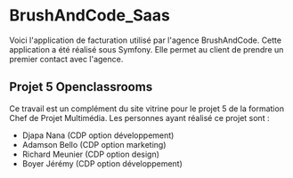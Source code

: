 # BrushAndCode_Saas

Voici l'application de facturation utilisé par l'agence BrushAndCode.
Cette application a été réalisé sous Symfony. 
Elle permet au client de prendre un premier contact avec l'agence. 

## Projet 5 Openclassrooms

Ce travail est un complément du site vitrine pour le projet 5 de la formation Chef de Projet Multimédia.
Les personnes ayant réalisé ce projet sont :
* Djapa Nana (CDP option développement)
* Adamson Bello (CDP option marketing)
* Richard Meunier (CDP option design)
* Boyer Jérémy (CDP option développement)